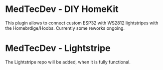 # MedTecDev - DIY HomeKit

This plugin allows to connect custom ESP32 with WS2812 lightstripes with the Homebrdige/Hoobs. 
Currently some reworks ongoing.

# MedTecDev - Lightstripe

The Lightstripe repo will be added, when it is fully functional.




